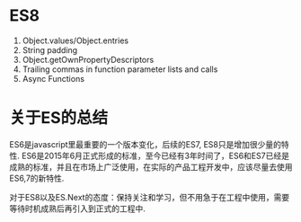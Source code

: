 # ES8

1. Object.values/Object.entries
2. String padding
3. Object.getOwnPropertyDescriptors
4. Trailing commas in function parameter lists and calls
5. Async Functions



# 关于ES的总结

ES6是javascript里最重要的一个版本变化，后续的ES7, ES8只是增加很少量的特性.
ES6是2015年6月正式形成的标准，至今已经有3年时间了，ES6和ES7已经是成熟的标准，并且在市场上广泛使用，在实际的产品工程开发中，应该尽量去使用ES6,7的新特性.

对于ES8以及ES.Next的态度：保持关注和学习，但不用急于在工程中使用，需要等待时机成熟后再引入到正式的工程中.